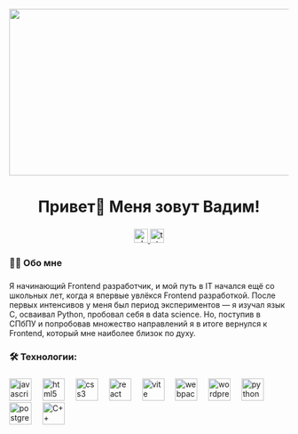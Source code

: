 <br clear="both">

<div align="center">
  <img height="300" width="600" src="https://i.gifer.com/SUV4.gif"  />
</div>

###

<h1 align="center">Привет👋 Меня зовут Вадим!</h1>

###

<div align="center">
  <a href="https://vk.com/gaminv" target="_blank">
    <img src="https://upload.wikimedia.org/wikipedia/commons/2/21/VK.com-logo.svg" height="25" alt="vk logo"  />
  </a>
  <a href="https://t.me/vadicco" target="_blank">
    <img src="https://img.shields.io/static/v1?message=Telegram&logo=telegram&label=&color=2CA5E0&logoColor=white&labelColor=&style=for-the-badge" height="25" alt="telegram logo"  />
  </a>
</div>


###

<h3 align="left">👩‍💻  Обо мне</h3>

###

<p align="left">Я начинающий Frontend разработчик, и мой путь в IT начался ещё со школьных лет, когда я впервые увлёкся Frontend разработкой. После первых интенсивов у меня был период экспериментов — я изучал язык C, осваивал Python, пробовал себя в data science. Но, поступив в СПбПУ и попробовав множество направлений я в итоге вернулся к Frontend, который мне наиболее близок по духу.</p>

###

<h3 align="left">🛠 Технологии:</h3>

###

<div align="left">
  <img src="https://cdn.jsdelivr.net/gh/devicons/devicon/icons/javascript/javascript-original.svg" height="40" alt="javascript logo"  />
  <img width="12" />
  <img src="https://cdn.jsdelivr.net/gh/devicons/devicon/icons/html5/html5-original.svg" height="40" alt="html5 logo"  />
  <img width="12" />
  <img src="https://cdn.jsdelivr.net/gh/devicons/devicon/icons/css3/css3-original.svg" height="40" alt="css3 logo"  />
  <img width="12" />
  <img src="https://cdn.jsdelivr.net/gh/devicons/devicon/icons/react/react-original.svg" height="40" alt="react logo"  />
  <img width="12" />
  <img src="https://skillicons.dev/icons?i=vite" height="40" alt="vite logo"  />
  <img width="12" />
  <img src="https://cdn.simpleicons.org/webpack/8DD6F9" height="40" alt="webpack logo"  />
  <img width="12" />
  <img src="https://skillicons.dev/icons?i=wordpress" height="40" alt="wordpress logo"  />
  <img width="12" />
  <img src="https://skillicons.dev/icons?i=py" height="40" alt="python logo"  />
  <img width="12" />
  <img src="https://skillicons.dev/icons?i=postgres" height="40" alt="postgresql logo"  />
  <img width="12" />
  <img src="https://skillicons.dev/icons?i=cpp" height="40" alt="С++ logo"  />
</div>

###
